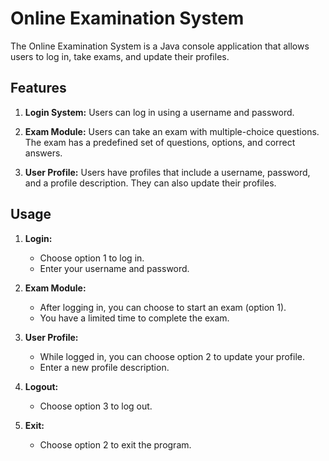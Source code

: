 # Online Examination System

The Online Examination System is a Java console application that allows users to log in, take exams, and update their profiles.

## Features

1. **Login System:** Users can log in using a username and password.

2. **Exam Module:** Users can take an exam with multiple-choice questions. The exam has a predefined set of questions, options, and correct answers.

3. **User Profile:** Users have profiles that include a username, password, and a profile description. They can also update their profiles.

## Usage

1. **Login:**
   - Choose option 1 to log in.
   - Enter your username and password.

2. **Exam Module:**
   - After logging in, you can choose to start an exam (option 1).
   - You have a limited time to complete the exam.

3. **User Profile:**
   - While logged in, you can choose option 2 to update your profile.
   - Enter a new profile description.

4. **Logout:**
   - Choose option 3 to log out.

5. **Exit:**
   - Choose option 2 to exit the program.
